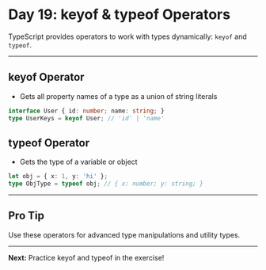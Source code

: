 # Day 19: keyof & typeof Operators

TypeScript provides operators to work with types dynamically: `keyof` and `typeof`.

---

## keyof Operator
- Gets all property names of a type as a union of string literals
```ts
interface User { id: number; name: string; }
type UserKeys = keyof User; // 'id' | 'name'
```

## typeof Operator
- Gets the type of a variable or object
```ts
let obj = { x: 1, y: 'hi' };
type ObjType = typeof obj; // { x: number; y: string; }
```

---

## Pro Tip
Use these operators for advanced type manipulations and utility types.

---

**Next:** Practice keyof and typeof in the exercise!
